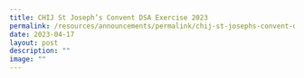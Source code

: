 ```yaml
---
title: CHIJ St Joseph’s Convent DSA Exercise 2023
permalink: /resources/announcements/permalink/chij-st-josephs-convent-dsa-exercise-2023/
date: 2023-04-17
layout: post
description: ""
image: ""
---
```


